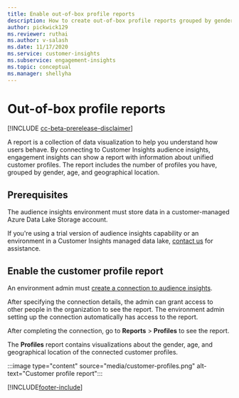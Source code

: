 ```yaml
---
title: Enable out-of-box profile reports
description: How to create out-of-box profile reports grouped by gender, age, and county or region of origin.
author: pickwick129
ms.reviewer: ruthai
ms.author: v-salash
ms.date: 11/17/2020
ms.service: customer-insights
ms.subservice: engagement-insights 
ms.topic: conceptual
ms.manager: shellyha
---
```


# Out-of-box profile reports

[!INCLUDE [cc-beta-prerelease-disclaimer](includes/cc-beta-prerelease-disclaimer.md)]

A report is a collection of data visualization to help you understand how users behave. By connecting to Customer Insights audience insights, engagement insights can show a report with information about unified customer profiles. The report includes the number of profiles you have, grouped by gender, age, and geographical location.

## Prerequisites

The audience insights environment must store data in a customer-managed Azure Data Lake Storage account.

If you're using a trial version of audience insights capability or an environment in a Customer Insights managed data lake, [contact us](https://go.microsoft.com/fwlink/?linkid=2145734) for assistance.  


## Enable the customer profile report

An environment admin must [create a connection to audience insights](configure-connections.md).  

After specifying the connection details, the admin can grant access to other people in the organization to see the report. The environment admin setting up the connection automatically has access to the report. 

After completing the connection, go to **Reports** > **Profiles** to see the report.

The **Profiles** report contains visualizations about the gender, age, and geographical location of the connected customer profiles.

:::image type="content" source="media/customer-profiles.png" alt-text="Customer profile report":::

[!INCLUDE[footer-include](../includes/footer-banner.md)]